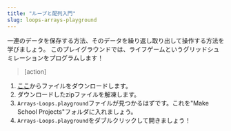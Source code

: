 ```yaml
---
title: "ループと配列入門"
slug: loops-arrays-playground
---
```


一連のデータを保存する方法、そのデータを繰り返し取り出して操作する方法を学びましょう。
このプレイグラウンドでは、ライフゲームというグリッドシュミレーションをプログラムします！

> [action]
>
1. [ここ]()からファイルをダウンロードします。
1. ダウンロードしたzipファイルを解凍します。
1. `Arrays-Loops.playground`ファイルが見つかるはずです。これを"Make School Projects"フォルダに入れましょう。
1. `Arrays-Loops.playground`をダブルクリックして開きましょう！
